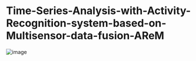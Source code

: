 # Time-Series-Analysis-with-Activity-Recognition-system-based-on-Multisensor-data-fusion-AReM

![image](https://github.com/prathmeshlonkar10/Time-Series-Analysis-with-Activity-Recognition-system-based-on-Multisensor-data-fusion-AReM-/assets/66990159/1daf5a41-8127-4bae-be64-0f0a73056585)

